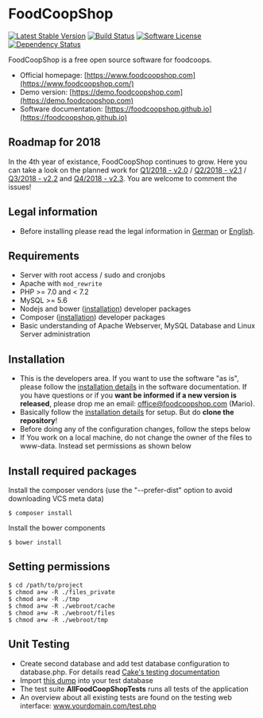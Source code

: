# FoodCoopShop

[![Latest Stable Version](https://img.shields.io/packagist/v/foodcoopshop/foodcoopshop.svg?label=stable)](https://www.foodcoopshop.com/download)
[![Build Status](https://travis-ci.org/foodcoopshop/foodcoopshop.svg)](https://travis-ci.org/foodcoopshop/foodcoopshop)
[![Software License](https://img.shields.io/badge/license-MIT-brightgreen.svg)](LICENSE)
[![Dependency Status](https://dependencyci.com/github/foodcoopshop/foodcoopshop/badge)](https://dependencyci.com/github/foodcoopshop/foodcoopshop)

FoodCoopShop is a free open source software for foodcoops.

* Official homepage: [https://www.foodcoopshop.com](https://www.foodcoopshop.com/)
* Demo version: [https://demo.foodcoopshop.com](https://demo.foodcoopshop.com)
* Software documentation: [https://foodcoopshop.github.io](https://foodcoopshop.github.io)

## Roadmap for 2018

In the 4th year of existance, FoodCoopShop continues to grow. Here you can take a look on the planned work for [Q1/2018 - v2.0](https://github.com/foodcoopshop/foodcoopshop/milestone/1) / [Q2/2018 - v2.1](https://github.com/foodcoopshop/foodcoopshop/milestone/2) / [Q3/2018 - v2.2](https://github.com/foodcoopshop/foodcoopshop/milestone/3) and [Q4/2018 - v2.3](https://github.com/foodcoopshop/foodcoopshop/milestone/4). You are welcome to comment the issues!

## Legal information

* Before installing please read the legal information in [German](https://foodcoopshop.github.io/de/rechtliches) or [English](https://foodcoopshop.github.io/en/legal-information).

## Requirements
* Server with root access / sudo and cronjobs
* Apache with `mod_rewrite`
* PHP >= 7.0 and < 7.2
* MySQL >= 5.6
* Nodejs and bower ([installation](https://www.npmjs.com/package/bower)) developer packages
* Composer ([installation](https://getcomposer.org/download/)) developer packages
* Basic understanding of Apache Webserver, MySQL Database and Linux Server administration

## Installation
* This is the developers area. If you want to use the software "as is", please follow the [installation details](https://foodcoopshop.github.io/en/installation-details) in the software documentation. If you have questions or if you **want be informed if a new version is released**, please drop me an email: office@foodcoopshop.com (Mario).
* Basically follow the [installation details](https://foodcoopshop.github.io/en/installation-details) for setup. But do **clone the repository**!
* Before doing any of the configuration changes, follow the steps below
* If You work on a local machine, do not change the owner of the files to www-data. Instead set permissions as shown below

## Install required packages
Install the composer vendors (use the "--prefer-dist" option to avoid downloading VCS meta data)
```
$ composer install
```

Install the bower components
```
$ bower install
```

## Setting permissions
```
$ cd /path/to/project
$ chmod a+w -R ./files_private
$ chmod a+w -R ./tmp
$ chmod a+w -R ./webroot/cache
$ chmod a+w -R ./webroot/files
$ chmod a+w -R ./webroot/tmp
```

## Unit Testing
* Create second database and add test database configuration to database.php. For details read [Cake's testing documentation](http://book.cakephp.org/2.0/en/development/testing.html)
* Import [this dump](Config/sql/_installation/clean-db-structure.sql) into your test database
* The test suite **AllFoodCoopShopTests** runs all tests of the application
* An overview about all existing tests are found on the testing web interface: www.yourdomain.com/test.php

